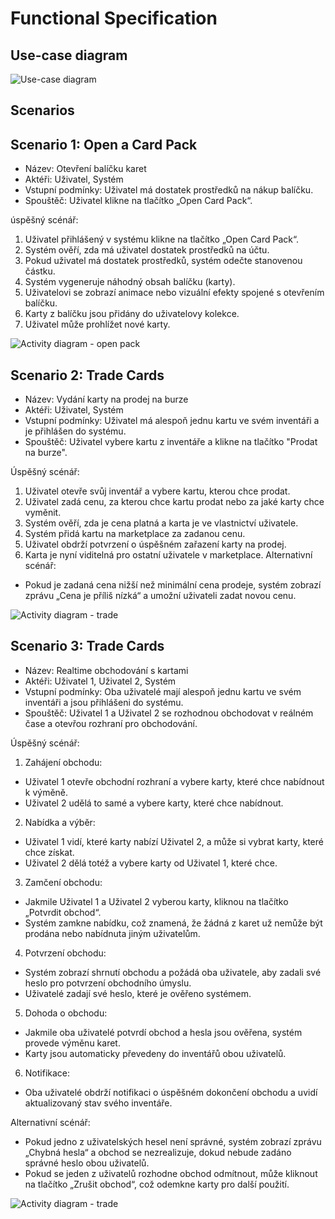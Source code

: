 # Functional Specification

## Use-case diagram

![Use-case diagram](resources/use-case-diagram.png)

## Scenarios

## Scenario 1: Open a Card Pack
- Název: Otevření balíčku karet
- Aktéři: Uživatel, Systém
- Vstupní podmínky: Uživatel má dostatek prostředků na nákup balíčku.
- Spouštěč: Uživatel klikne na tlačítko „Open Card Pack“.

úspěšný scénář:
1. Uživatel přihlášený v systému klikne na tlačítko „Open Card Pack“.
2. Systém ověří, zda má uživatel dostatek prostředků na účtu.
3. Pokud uživatel má dostatek prostředků, systém odečte stanovenou částku.
4. Systém vygeneruje náhodný obsah balíčku (karty).
5. Uživatelovi se zobrazí animace nebo vizuální efekty spojené s otevřením balíčku.
6. Karty z balíčku jsou přidány do uživatelovy kolekce.
7. Uživatel může prohlížet nové karty.

![Activity diagram - open pack](resources/activity-diagram-open-card-pack.png)

## Scenario 2: Trade Cards
- Název: Vydání karty na prodej na burze
- Aktéři: Uživatel, Systém
- Vstupní podmínky: Uživatel má alespoň jednu kartu ve svém inventáři a je přihlášen do systému.
- Spouštěč: Uživatel vybere kartu z inventáře a klikne na tlačítko "Prodat na burze".

Úspěšný scénář:
1. Uživatel otevře svůj inventář a vybere kartu, kterou chce prodat.
2. Uživatel zadá cenu, za kterou chce kartu prodat nebo za jaké karty chce vyměnit.
3. Systém ověří, zda je cena platná a karta je ve vlastnictví uživatele.
4. Systém přidá kartu na marketplace za zadanou cenu.
5. Uživatel obdrží potvrzení o úspěšném zařazení karty na prodej.
6. Karta je nyní viditelná pro ostatní uživatele v marketplace.
Alternativní scénář:
- Pokud je zadaná cena nižší než minimální cena prodeje, systém zobrazí zprávu „Cena je příliš nízká“ a umožní uživateli zadat novou cenu.

![Activity diagram - trade](resources/activity-diagram-auction.png)

## Scenario 3: Trade Cards
- Název: Realtime obchodování s kartami
- Aktéři: Uživatel 1, Uživatel 2, Systém
- Vstupní podmínky: Oba uživatelé mají alespoň jednu kartu ve svém inventáři a jsou přihlášeni do systému.
- Spouštěč: Uživatel 1 a Uživatel 2 se rozhodnou obchodovat v reálném čase a otevřou rozhraní pro obchodování.

Úspěšný scénář:
1. Zahájení obchodu:
- Uživatel 1 otevře obchodní rozhraní a vybere karty, které chce nabídnout k výměně.
- Uživatel 2 udělá to samé a vybere karty, které chce nabídnout.
2. Nabídka a výběr:
- Uživatel 1 vidí, které karty nabízí Uživatel 2, a může si vybrat karty, které chce získat.
- Uživatel 2 dělá totéž a vybere karty od Uživatel 1, které chce.
3. Zamčení obchodu:
- Jakmile Uživatel 1 a Uživatel 2 vyberou karty, kliknou na tlačítko „Potvrdit obchod“.
- Systém zamkne nabídku, což znamená, že žádná z karet už nemůže být prodána nebo nabídnuta jiným uživatelům.
4. Potvrzení obchodu:
- Systém zobrazí shrnutí obchodu a požádá oba uživatele, aby zadali své heslo pro potvrzení obchodního úmyslu.
- Uživatelé zadají své heslo, které je ověřeno systémem.
5. Dohoda o obchodu:
- Jakmile oba uživatelé potvrdí obchod a hesla jsou ověřena, systém provede výměnu karet.
- Karty jsou automaticky převedeny do inventářů obou uživatelů.
6. Notifikace:
- Oba uživatelé obdrží notifikaci o úspěšném dokončení obchodu a uvidí aktualizovaný stav svého inventáře.

Alternativní scénář:
- Pokud jedno z uživatelských hesel není správné, systém zobrazí zprávu „Chybná hesla“ a obchod se nezrealizuje, dokud nebude zadáno správné heslo obou uživatelů.
- Pokud se jeden z uživatelů rozhodne obchod odmítnout, může kliknout na tlačítko „Zrušit obchod“, což odemkne karty pro další použití.

![Activity diagram - trade](resources/activity-diagram-trade.png)
